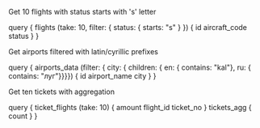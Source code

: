 Get 10 flights with status starts with 's' letter

query {
flights (take: 10, filter: { status: { starts: "s" } }) {
id
aircraft_code
status
}
}

Get airports filtered with latin/cyrillic prefixes

query {
airports_data (filter: { city: { children: { en: { contains: "kal"}, ru: { contains: "луг"}}}}) {
id
airport_name
city
}
}

Get ten tickets with aggregation

query {
ticket_flights (take: 10) {
amount
flight_id
ticket_no
}
tickets_agg {
count
}
}
